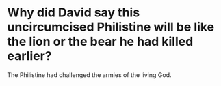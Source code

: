 # Why did David say this uncircumcised Philistine will be like the lion or the bear he had killed earlier?

The Philistine had challenged the armies of the living God.
